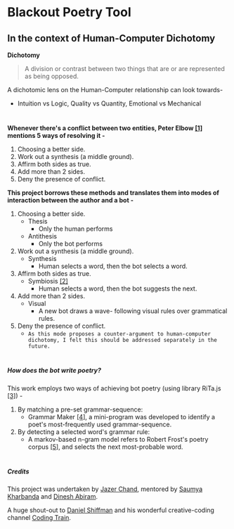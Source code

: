 # Blackout Poetry Tool
## In the context of Human-Computer Dichotomy
**Dichotomy**
> A division or contrast between two things that are or are represented as being opposed.

A dichotomic lens on the Human-Computer relationship can look towards- 
- Intuition vs Logic, Quality vs Quantity, Emotional vs Mechanical

#

**Whenever there's a conflict between two entities, Peter Elbow [[1]](https://www.semanticscholar.org/paper/The-Uses-of-Binary-Thinking-Elbow/294d77e512c3eff76b5ddd105277ae489b07cdac) mentions 5 ways of resolving it -**
1. Choosing a better side.
2. Work out a synthesis (a middle ground).
3. Affirm both sides as true.
4. Add more than 2 sides.
5. Deny the presence of conflict.

**This project borrows these methods and translates them into modes of interaction between the author and a bot -**
1. Choosing a better side.
   - Thesis
     - Only the human performs
   - Antithesis
     - Only the bot performs
2. Work out a synthesis (a middle ground).
   - Synthesis
     - Human selects a word, then the bot selects a word.
3. Affirm both sides as true.
   - Symbiosis [[2]](http://groups.csail.mit.edu/medg/people/psz/Licklider.html)
     - Human selects a word, then the bot suggests the next.
4. Add more than 2 sides.
   - Visual
     - A new bot draws a wave- following visual rules over grammatical rules.
5. Deny the presence of conflict.
   - `As this mode proposes a counter-argument to human-computer dichotomy, I felt this should be addressed separately in the future.`
   
#

##### How does the bot write poetry?
This work employs two ways of achieving bot poetry (using library RiTa.js [[3]](https://rednoise.org/rita/)) - 
1. By matching a pre-set grammar-sequence:
   - Grammar Maker [[4]](https://blackout-poetry-tool.github.io/grammar-maker/), a mini-program was developed to identify a poet's most-frequently used grammar-sequence.
2. By detecting a selected word's grammar rule:
   - A markov-based n-gram model refers to Robert Frost's poetry corpus [[5]](http://www.gutenberg.org/files/59824/59824-h/59824-h.htm), and selects the next most-probable word.
  
#

##### Credits
This project was undertaken by [Jazer Chand](https://www.instagram.com/jazer.chand/), mentored by [Saumya Kharbanda](https://www.linkedin.com/in/saumyakharbanda) and [Dinesh Abiram](https://dineshabiram.wixsite.com/photography).

A huge shout-out to [Daniel Shiffman](https://shiffman.net/) and his wonderful creative-coding channel [Coding Train](https://www.youtube.com/user/shiffman/featured).
